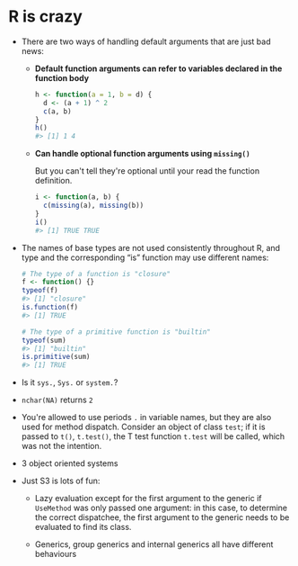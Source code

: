 R is crazy
==========

*   There are two ways of handling default arguments that are just bad news:

    *   **Default function arguments can refer to variables declared in the function body**
        ```r
        h <- function(a = 1, b = d) {
          d <- (a + 1) ^ 2
          c(a, b)
        }
        h()
        #> [1] 1 4
        ```
        
    *   **Can handle optional function arguments using `missing()`**
    
        But you can't tell they're optional until your read the function definition.
        ```r
        i <- function(a, b) {
          c(missing(a), missing(b))
        }
        i()
        #> [1] TRUE TRUE
        ```

*   The names of base types are not used consistently throughout R, and type and
    the corresponding “is” function may use different names:
    ```r
    # The type of a function is "closure"
    f <- function() {}
    typeof(f)
    #> [1] "closure"
    is.function(f)
    #> [1] TRUE
    
    # The type of a primitive function is "builtin"
    typeof(sum)
    #> [1] "builtin"
    is.primitive(sum)
    #> [1] TRUE
    ```
   
*   Is it `sys.`, `Sys.` or `system.`?
   
*  `nchar(NA)` returns `2`

*   You're allowed to use periods `.` in variable names, but they are also used for method dispatch. Consider an
    object of class `test`; if it is passed to `t()`, `t.test()`, the T test function `t.test` will be called, which
    was not the intention.

*   3 object oriented systems

*   Just S3 is lots of fun:

    *   Lazy evaluation except for the first argument to the generic if
        `UseMethod` was only passed one argument: in this case, to determine
        the correct dispatchee, the first argument to the generic needs to be
        evaluated to find its class.

    *   Generics, group generics and internal generics all have different
        behaviours

